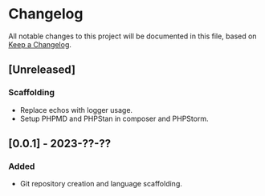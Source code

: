 
# Changelog
All notable changes to this project will be documented in this file,
based on [Keep a Changelog](https://keepachangelog.com/en/1.1.0/).

## [Unreleased]

### Scaffolding

- Replace echos with logger usage.
- Setup PHPMD and PHPStan in composer and PHPStorm.

## [0.0.1] - 2023-??-??

### Added

- Git repository creation and language scaffolding.
